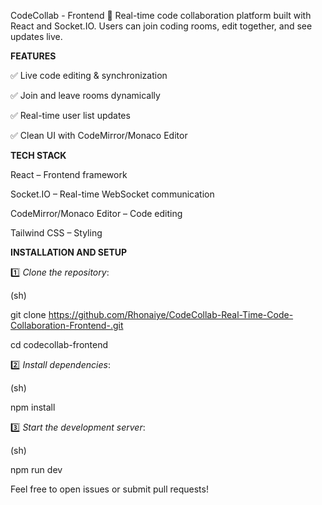 CodeCollab - Frontend
🚀 Real-time code collaboration platform built with React and Socket.IO. Users can join coding rooms, edit together, and see updates live.

**FEATURES**

✅ Live code editing & synchronization

✅ Join and leave rooms dynamically

✅ Real-time user list updates

✅ Clean UI with CodeMirror/Monaco Editor

**TECH STACK**

React – Frontend framework

Socket.IO – Real-time WebSocket communication

CodeMirror/Monaco Editor – Code editing

Tailwind CSS – Styling






**INSTALLATION AND SETUP**

1️⃣ *Clone the repository*:

(sh)

git clone https://github.com/Rhonaiye/CodeCollab-Real-Time-Code-Collaboration-Frontend-.git

cd codecollab-frontend


2️⃣ *Install dependencies*:

(sh)

npm install  


3️⃣ *Start the development server*:

(sh)

npm run dev 



Feel free to open issues or submit pull requests!

